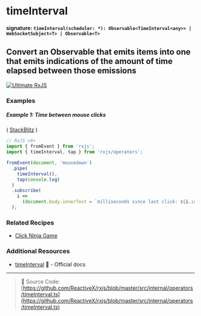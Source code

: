 # timeInterval

#### signature: `timeInterval(scheduler: *): Observable<TimeInterval<any>> | WebSocketSubject<T> | Observable<T>`

## Convert an Observable that emits items into one that emits indications of the amount of time elapsed between those emissions

[![Ultimate RxJS](https://drive.google.com/uc?export=view&id=1htrban3k3Z8CxiKwEV6bdmxW5Wu8xdWX "Ultimate RxJS")](https://ultimatecourses.com/courses/rxjs?ref=4)

### Examples

##### Example 1: Time between mouse clicks

(
[StackBlitz](https://stackblitz.com/edit/rxjs-time-interval?file=index.ts&devtoolsheight=50)
)

```js
// RxJS v6+
import { fromEvent } from 'rxjs';
import { timeInterval, tap } from 'rxjs/operators';

fromEvent(document, 'mousedown')
  .pipe(
    timeInterval(),
    tap(console.log)
  )
  .subscribe(
    i =>
      (document.body.innerText = `milliseconds since last click: ${i.interval}`)
  );
```

### Related Recipes

- [Click Ninja Game](../../recipes/click-ninja-game.md)

### Additional Resources

- [timeInterval](https://rxjs.dev/api/operators/timeInterval)
  :newspaper: - Official docs

---

> :file_folder: Source Code:
> [https://github.com/ReactiveX/rxjs/blob/master/src/internal/operators/timeInterval.ts](https://github.com/ReactiveX/rxjs/blob/master/src/internal/operators/timeInterval.ts)
